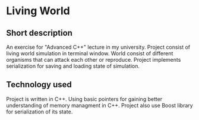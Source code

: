 # Living World
## Short description
An exercise for "Advanced C++" lecture in my university. 
Project consist of living world simulation in terminal window. 
World consist of different organisms that can attack each other or reproduce.
Project implements serialization for saving and loading state of simulation.

## Technology used 
Project is written in C++. Using basic pointers for gaining better understanding of memory managment in C++.
Project also use Boost library for serialization of its state.
